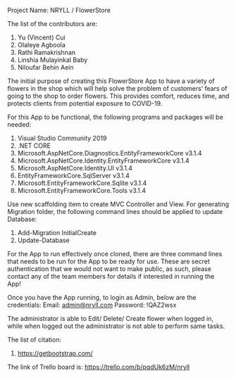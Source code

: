 Project Name: NRYLL / FlowerStore

The list of the contributors are: 

1)	Yu (Vincent) Cui
2)	Olaleye Agboola
3)	Rathi Ramakrishnan
4)	Linshia Mulayinkal Baby
5)	Niloufar Behin Aein

The initial purpose of creating this FlowerStore App to have a variety of flowers in the shop which will help solve the problem of customers’ fears of going to the shop to order flowers. This provides comfort, reduces time, and protects clients from potential exposure to COVID-19. 

For this App to be functional, the following programs and packages will be needed:

1)	Visual Studio Community 2019
2)	.NET CORE 
3)	Microsoft.AspNetCore.Diagnostics.EntityFrameworkCore v3.1.4
4)	Microsoft.AspNetCore.Identity.EntityFrameworkCore v3.1.4
5)	Microsoft.AspNetCore.Identity.UI v3.1.4
6)	EntityFrameworkCore.SqlServer v3.1.4
7)	Microsoft.EntityFrameworkCore.Sqlite v3.1.4
8)	Microsoft.EntityFrameworkCore.Tools v3.1.4

Use new scaffolding item to create MVC Controller and View. For generating Migration folder, the following command lines should be applied to update Database:

1)	Add-Migration InitialCreate
2)	Update-Database

For the App to run effectively once cloned, there are three command lines that needs to be run for the App to be ready for use. These are secret authentication that we would not want to make public, as such, please contact any of the team members for details if interested in running the App!

Once you have the App running, to login as Admin, below are the credentials: 
Email: admin@nryll.com Password: !QAZ2wsx

The administrator is able to Edit/ Delete/ Create flower when logged in, while when logged out the administrator is not able to perform same tasks.

The list of citation: 
1)	https://getbootstrap.com/

The link of Trello board is: https://trello.com/b/pqdUk6zM/nryll

